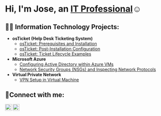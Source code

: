 <h1>Hi, I'm Jose, an <a href="https://linkedin.com/in/alearroyyoo">IT Professional</a>☺</h1>

<h2>👨‍💻 Information Technology Projects:</h2>

- <b>osTicket (Help Desk Ticketing System)</b>
  - [osTicket: Prerequisites and Installation](https://github.com/cloudysfmoon/osticket-prereqs)
  - [osTicket: Post-Installation Configuration](https://github.com/cloudysfmoon/post-install-config)
  - [osTicket: Ticket Lifecycle Examples](https://github.com/cloudysfmoon/ticket-lifecycle)
- <b>Microsoft Azure</b>
  - [Configuring Active Directory within Azure VMs](https://github.com/joshmadakorcc/configure-ad)
  - [Network Security Groups (NSGs) and Inspecting Network Protocols](https://github.com/cloudysfmoon/azure-network-protocols)
- <b>Virtual Private Network</b>
  - [VPN Setup in Virtual Machine ](https://github.com/)

<h2>🤳Connect with me:</h2>

[<img align="left" alt="Josh | Twitter" width="22px" src="https://cdn.jsdelivr.net/npm/simple-icons@v3/icons/twitter.svg" />][twitter]
[<img align="left" alt="Josh | LinkedIn" width="22px" src="https://cdn.jsdelivr.net/npm/simple-icons@v3/icons/linkedin.svg" />][linkedin]

[twitter]: https://x.com/josueemancera
[linkedin]: https://www.linkedin.com/in/alearroyyoo/
